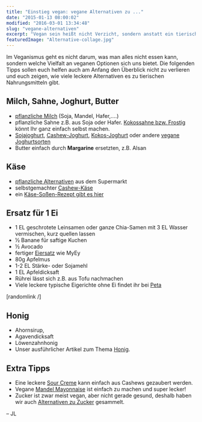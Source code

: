 ```yaml
---
title: "Einstieg vegan: vegane Alternativen zu ..."
date: "2015-01-13 08:00:02"
modified: "2016-03-01 13:34:48"
slug: "vegane-alternativen"
excerpt: "Vegan sein heißt nicht Verzicht, sondern anstatt ein tierisches Lebensmittel zu essen aus einer Vielzahl an pflanzlichen Lebensmitteln zu schöpfen."
featuredImage: "Alternative-collage.jpg"
---
```


Im Veganismus geht es nicht darum, was man alles nicht essen kann, sondern welche Vielfalt an veganen Optionen sich uns bietet. Die folgenden Tipps sollen euch helfen auch am Anfang den Überblick nicht zu verlieren und euch zeigen, wie viele leckere Alternativen es zu tierischen Nahrungsmitteln gibt.

## Milch, Sahne, Joghurt, Butter

*   [pflanzliche Milch](https://www.veganblatt.com/t/vegane-milch) (Soja, Mandel, Hafer,….)
*   pflanzliche Sahne z.B. aus Soja oder Hafer. [Kokossahne bzw. Frostig](https://www.veganblatt.com/kokos-sahne-frosting) könnt Ihr ganz einfach selbst machen.
*   [Sojajoghurt](https://www.veganblatt.com/sojajoghurt), [Cashew-Joghurt](https://www.veganblatt.com/cashew-joghurt), [Kokos-Joghurt](https://www.veganblatt.com/selbstgemachtes-kokosnuss-joghurt-rejuvelac) oder andere [vegane Joghurtsorten](https://www.veganblatt.com/t/veganes-joghurt)
*   Butter einfach durch **Margarine** ersetzten, z.B. Alsan

## Käse

*   [pflanzliche Alternativen](https://www.veganblatt.com/kaese) aus dem Supermarkt
*   selbstgemachter [Cashew-Käse](https://www.veganblatt.com/veganer-rohkost-kaese-rezept)
*   ein [Käse-Soßen-Rezept gibt es hier](https://www.veganblatt.com/rohkost-pasta-mit-kaese-sauce)

## Ersatz für 1 Ei

*   1 EL geschrotete Leinsamen oder ganze Chia-Samen mit 3 EL Wasser vermischen, kurz quellen lassen
*   ½ Banane für saftige Kuchen
*   ½ Avocado
*   fertiger [Eiersatz](https://www.veganblatt.com/myey-veganer-eiersatz) wie MyEy
*   80g Apfelmus
*   1-2 EL Stärke- oder Sojamehl
*   1 EL Apfeldicksaft
*   Rührei lässt sich z.B. aus Tofu nachmachen
*   Viele leckere typische Eigerichte ohne Ei findet ihr bei [Peta](http://www.peta.de/eifreierezepte#.VLKYWyeOV8Q)

\[randomlink /\]

## Honig

*   Ahornsirup,
*   Agavendicksaft
*   Löwenzahnhonig
*   Unser ausführlicher Artikel zum Thema [Honig](https://www.veganblatt.com/honig).

## Extra Tipps

*   Eine leckere [Sour Creme](https://www.veganblatt.com/cashew-frisch-kaese-saure-sahne) kann einfach aus Cashews gezaubert werden.
*   Vegane [Mandel Mayonnaise](http://www.frag-mutti.de/mandel-mayonnaise-a38212/) ist einfach zu machen und super lecker!
*   Zucker ist zwar meist vegan, aber nicht gerade gesund, deshalb haben wir auch [Alternativen zu Zucker](https://www.veganblatt.com/statt-zucker) gesammelt.

– JL